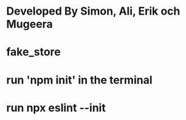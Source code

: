 # Developed By Simon, Ali, Erik och Mugeera
# fake_store

# run 'npm init' in the terminal

# run npx eslint --init

<!--
	men's clothing
	jewelery
	electronics
	women's clothing

    Seprate the .cards and #cards from each other so we can style them sepratly
-->